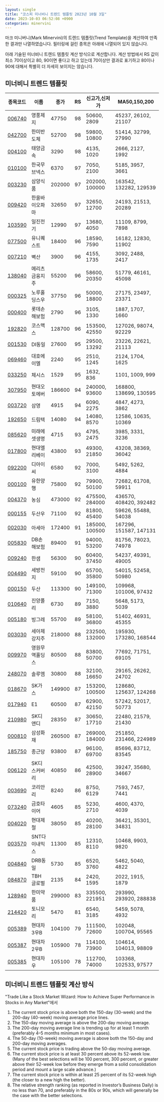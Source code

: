 ```yaml
---
layout: single
title: "코스피 미너비니 트렌드 템플릿 2023년 10월 3일"
date: 2023-10-03 06:52:08 +0900
categories: minervini
---
```

마크 미니버니(Mark Minervini)의 트렌드 템플릿(Trend Template)을 계산하여 만족한 결과만 나열하였습니다. 필터링에 걸린 종목은 아래에 나열되어 있지 않습니다.

아래 기술된 미너비니 트렌드 템플릿 계산 방식으로 계산합니다. 계산 방법에서 RS 값이 최소 70이상이고 80, 90이면 좋다고 하고 있는데 70이상만 결과로 표기하고 80이나 90에 대해서 특별히 더 자세히 보이지는 않습니다.

## 미너비니 트렌드 템플릿

|종목코드|이름|종가|RS|신고가,신저가|MA50,150,200|
|------|---|---|--|---------|------------|
|[006740](https://finance.daum.net/quotes/A006740)|영풍제지|47750|98|50600, 2809|45237, 26102, 21107|
|[042700](https://finance.daum.net/quotes/A042700)|한미반도체|52700|98|59800, 10800|51414, 32799, 27990|
|[004100](https://finance.daum.net/quotes/A004100)|태양금속|3290|98|4135, 1020|2666, 2127, 1992|
|[010100](https://finance.daum.net/quotes/A010100)|한국무브넥스|6370|97|7050, 2100|5185, 3957, 3661|
|[003230](https://finance.daum.net/quotes/A003230)|삼양식품|202000|97|202000, 100000|163542, 132282, 129539|
|[009420](https://finance.daum.net/quotes/A009420)|한올바이오파마|32650|97|32650, 12700|24193, 21513, 20289|
|[103590](https://finance.daum.net/quotes/A103590)|일진전기|12990|97|13680, 4050|11109, 8799, 7898|
|[077500](https://finance.daum.net/quotes/A077500)|유니퀘스트|18400|96|18590, 7590|16182, 12830, 11902|
|[007210](https://finance.daum.net/quotes/A007210)|벽산|3900|96|4155, 1735|3092, 2488, 2417|
|[138040](https://finance.daum.net/quotes/A138040)|메리츠금융지주|55200|96|58600, 20350|51779, 46161, 45098|
|[000325](https://finance.daum.net/quotes/A000325)|노루홀딩스우|37750|96|50000, 18800|27175, 23497, 23371|
|[000400](https://finance.daum.net/quotes/A000400)|롯데손해보험|2790|96|3105, 1330|1887, 1707, 1660|
|[192820](https://finance.daum.net/quotes/A192820)|코스맥스|128700|96|153500, 42550|127026, 98074, 92229|
|[001530](https://finance.daum.net/quotes/A001530)|DI동일|27600|95|29500, 13292|23226, 22621, 21113|
|[069460](https://finance.daum.net/quotes/A069460)|대호에이엘|2240|95|2510, 1245|2124, 1704, 1625|
|[033250](https://finance.daum.net/quotes/A033250)|체시스|1529|95|1632, 836|1101, 1009, 999|
|[307950](https://finance.daum.net/quotes/A307950)|현대오토에버|186600|94|240000, 93600|168800, 138699, 130595|
|[003720](https://finance.daum.net/quotes/A003720)|삼영|4915|94|6090, 2275|4847, 4273, 3862|
|[192650](https://finance.daum.net/quotes/A192650)|드림텍|14080|94|14080, 8570|12586, 10635, 10369|
|[085620](https://finance.daum.net/quotes/A085620)|미래에셋생명|4715|93|4795, 2475|3985, 3331, 3236|
|[017800](https://finance.daum.net/quotes/A017800)|현대엘리베이|43800|93|49300, 21850|43208, 38369, 36042|
|[092200](https://finance.daum.net/quotes/A092200)|디아이씨|6580|92|7000, 3100|5492, 5262, 4884|
|[000100](https://finance.daum.net/quotes/A000100)|유한양행|75800|92|79900, 50100|72682, 61708, 59911|
|[004370](https://finance.daum.net/quotes/A004370)|농심|473000|92|475500, 284000|436570, 408420, 392482|
|[000155](https://finance.daum.net/quotes/A000155)|두산우|71100|92|81800, 45400|59626, 55488, 54038|
|[002030](https://finance.daum.net/quotes/A002030)|아세아|172400|91|185000, 100500|167296, 151587, 147131|
|[005830](https://finance.daum.net/quotes/A005830)|DB손해보험|89400|91|94000, 53200|81756, 78023, 74978|
|[009240](https://finance.daum.net/quotes/A009240)|한샘|56300|90|60400, 37450|54237, 49391, 49005|
|[004490](https://finance.daum.net/quotes/A004490)|세방전지|59100|90|65700, 35800|54015, 52458, 50980|
|[000150](https://finance.daum.net/quotes/A000150)|두산|113300|90|149100, 71300|109968, 101006, 97432|
|[010640](https://finance.daum.net/quotes/A010640)|진양폴리|6730|89|7150, 3880|5648, 5173, 5039|
|[005180](https://finance.daum.net/quotes/A005180)|빙그레|55700|89|58100, 36800|51402, 46931, 45355|
|[003030](https://finance.daum.net/quotes/A003030)|세아제강지주|218000|88|232500, 132000|195930, 173280, 168544|
|[009970](https://finance.daum.net/quotes/A009970)|영원무역홀딩스|80500|88|83800, 50700|77692, 71751, 69105|
|[248070](https://finance.daum.net/quotes/A248070)|솔루엠|30800|88|32100, 16650|29165, 26262, 24702|
|[018670](https://finance.daum.net/quotes/A018670)|SK가스|149900|87|153200, 100500|128680, 125637, 124268|
|[017940](https://finance.daum.net/quotes/A017940)|E1|60500|87|62900, 42150|57242, 52017, 50773|
|[210980](https://finance.daum.net/quotes/A210980)|SK디앤디|28350|87|30650, 17710|22480, 21579, 21430|
|[000810](https://finance.daum.net/quotes/A000810)|삼성화재|260500|87|269000, 184000|251850, 231466, 224989|
|[185750](https://finance.daum.net/quotes/A185750)|종근당|93800|87|96100, 69700|85696, 83712, 83545|
|[006120](https://finance.daum.net/quotes/A006120)|SK디스커버리|40850|86|42500, 28900|39247, 35680, 34667|
|[003690](https://finance.daum.net/quotes/A003690)|코리안리|8240|86|8750, 6129|7593, 7457, 7441|
|[073240](https://finance.daum.net/quotes/A073240)|금호타이어|4605|85|5230, 2710|4600, 4370, 4039|
|[004020](https://finance.daum.net/quotes/A004020)|현대제철|38050|85|40200, 28100|36421, 35301, 34831|
|[003570](https://finance.daum.net/quotes/A003570)|SNT다이내믹스|11300|85|12310, 8110|10468, 9903, 9820|
|[004840](https://finance.daum.net/quotes/A004840)|DRB동일|5730|85|6520, 3760|5462, 5040, 4822|
|[084870](https://finance.daum.net/quotes/A084870)|TBH글로벌|2135|84|2420, 1595|2022, 1915, 1879|
|[128940](https://finance.daum.net/quotes/A128940)|한미약품|299000|83|335500, 221951|293990, 293920, 288838|
|[214420](https://finance.daum.net/quotes/A214420)|토니모리|5470|81|6540, 3185|5459, 5078, 4932|
|[005389](https://finance.daum.net/quotes/A005389)|현대차3우B|104100|79|111500, 72600|102048, 100704, 95565|
|[005387](https://finance.daum.net/quotes/A005387)|현대차2우B|105900|78|114100, 73900|104614, 104013, 98809|
|[005385](https://finance.daum.net/quotes/A005385)|현대차우|105100|78|112700, 74000|103368, 102533, 97577|

## 미너비니 트렌드 템플릿 계산 방식

"Trade Like a Stock Market Wizard: How to Achieve Super Performance in Stocks in Any Market"에서

 1. The current stock price is above both the 150-day (30-week) and the 200-day (40-week) moving average price lines.
 1. The 150-day moving average is above the 200-day moving average.
 1. The 200-day moving average line is trending up for at least 1 month (preferably 4–5 months minimum in most cases).
 1. The 50-day (10-week) moving average is above both the 150-day and 200-day moving averages.
 1. The current stock price is trading above the 50-day moving average.
 1. The current stock price is at least 30 percent above its 52-week low. (Many of the best selections will be 100 percent, 300 percent, or greater above their 52-week low before they emerge from a solid consolidation period and mount a large scale advance.)
 1. The current stock price is within at least 25 percent of its 52-week high (the closer to a new high the better).
 1. The relative strength ranking (as reported in Investor’s Business Daily) is no less than 70, and preferably in the 80s or 90s, which will generally be the case with the better selections.
